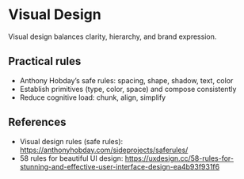 # Visual Design

Visual design balances clarity, hierarchy, and brand expression.

## Practical rules
- Anthony Hobday’s safe rules: spacing, shape, shadow, text, color
- Establish primitives (type, color, space) and compose consistently
- Reduce cognitive load: chunk, align, simplify

## References
- Visual design rules (safe rules): https://anthonyhobday.com/sideprojects/saferules/
- 58 rules for beautiful UI design: https://uxdesign.cc/58-rules-for-stunning-and-effective-user-interface-design-ea4b93f931f6